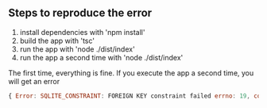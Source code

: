 
## Steps to reproduce the error

 1. install dependencies with 'npm install'
 2. build the app with 'tsc'
 3. run the app with 'node ./dist/index'
 4. run the app a second time with 'node ./dist/index'

 The first time, everything is fine. If you execute the app a second time, you will get an error

 ``` javascript
{ Error: SQLITE_CONSTRAINT: FOREIGN KEY constraint failed errno: 19, code: 'SQLITE_CONSTRAINT' } 
```
